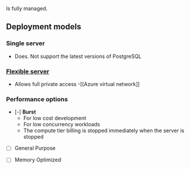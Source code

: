 Is fully managed.
## Deployment models
### Single server
- Does. Not support the latest versions of PostgreSQL


### [Flexible server](https://learn.microsoft.com/en-us/azure/postgresql/flexible-server/overview)
- Allows full private access -[[Azure virtual network]]

### Performance options
- [-] **Burst**
   - For low cost development
   - For low concurrency workloads
   - The compute tier billing is stopped immediately when the server is stopped
- [ ] General Purpose
- [ ] Memory Optimized





